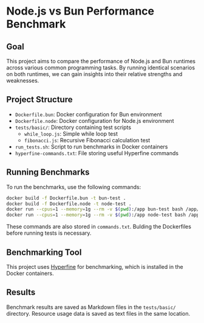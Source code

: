 # Node.js vs Bun Performance Benchmark

## Goal

This project aims to compare the performance of Node.js and Bun runtimes across various common programming tasks. By running identical scenarios on both runtimes, we can gain insights into their relative strengths and weaknesses. 

## Project Structure

- `Dockerfile.bun`: Docker configuration for Bun environment
- `Dockerfile.node`: Docker configuration for Node.js environment
- `tests/basic/`: Directory containing test scripts
  - `while_loop.js`: Simple while loop test
  - `fibonacci.js`: Recursive Fibonacci calculation test
- `run_tests.sh`: Script to run benchmarks in Docker containers
- `hyperfine-commands.txt`: File storing useful Hyperfine commands

## Running Benchmarks

To run the benchmarks, use the following commands:

```bash
docker build -f Dockerfile.bun -t bun-test .
docker build -f Dockerfile.node -t node-test .
docker run --cpus=1 --memory=1g --rm -v $(pwd):/app bun-test bash /app/run_tests.sh
docker run --cpus=1 --memory=1g --rm -v $(pwd):/app node-test bash /app/run_tests.sh
```

These commands are also stored in `commands.txt`. Bulding the Dockerfiles before running tests is necessary.

## Benchmarking Tool

This project uses [Hyperfine](https://github.com/sharkdp/hyperfine) for benchmarking, which is installed in the Docker containers.

## Results

Benchmark results are saved as Markdown files in the `tests/basic/` directory. Resource usage data is saved as text files in the same location.